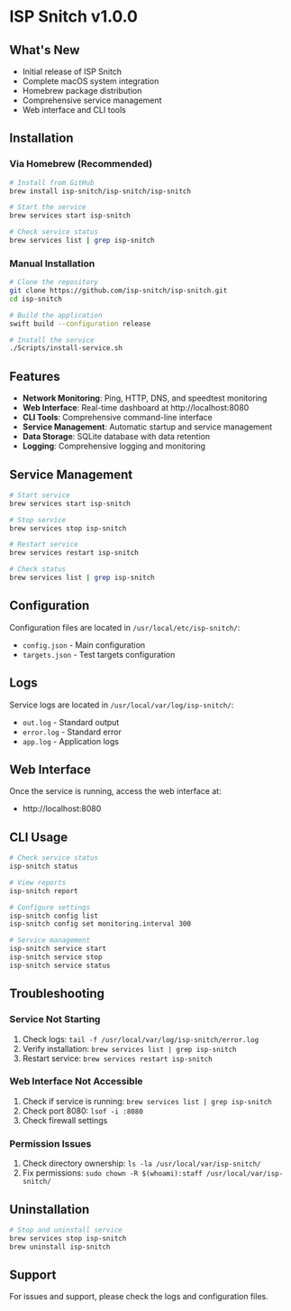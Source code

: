 # ISP Snitch v1.0.0

## What's New

- Initial release of ISP Snitch
- Complete macOS system integration
- Homebrew package distribution
- Comprehensive service management
- Web interface and CLI tools

## Installation

### Via Homebrew (Recommended)

```bash
# Install from GitHub
brew install isp-snitch/isp-snitch/isp-snitch

# Start the service
brew services start isp-snitch

# Check service status
brew services list | grep isp-snitch
```

### Manual Installation

```bash
# Clone the repository
git clone https://github.com/isp-snitch/isp-snitch.git
cd isp-snitch

# Build the application
swift build --configuration release

# Install the service
./Scripts/install-service.sh
```

## Features

- **Network Monitoring**: Ping, HTTP, DNS, and speedtest monitoring
- **Web Interface**: Real-time dashboard at http://localhost:8080
- **CLI Tools**: Comprehensive command-line interface
- **Service Management**: Automatic startup and service management
- **Data Storage**: SQLite database with data retention
- **Logging**: Comprehensive logging and monitoring

## Service Management

```bash
# Start service
brew services start isp-snitch

# Stop service
brew services stop isp-snitch

# Restart service
brew services restart isp-snitch

# Check status
brew services list | grep isp-snitch
```

## Configuration

Configuration files are located in `/usr/local/etc/isp-snitch/`:

- `config.json` - Main configuration
- `targets.json` - Test targets configuration

## Logs

Service logs are located in `/usr/local/var/log/isp-snitch/`:

- `out.log` - Standard output
- `error.log` - Standard error
- `app.log` - Application logs

## Web Interface

Once the service is running, access the web interface at:

- http://localhost:8080

## CLI Usage

```bash
# Check service status
isp-snitch status

# View reports
isp-snitch report

# Configure settings
isp-snitch config list
isp-snitch config set monitoring.interval 300

# Service management
isp-snitch service start
isp-snitch service stop
isp-snitch service status
```

## Troubleshooting

### Service Not Starting

1. Check logs: `tail -f /usr/local/var/log/isp-snitch/error.log`
2. Verify installation: `brew services list | grep isp-snitch`
3. Restart service: `brew services restart isp-snitch`

### Web Interface Not Accessible

1. Check if service is running: `brew services list | grep isp-snitch`
2. Check port 8080: `lsof -i :8080`
3. Check firewall settings

### Permission Issues

1. Check directory ownership: `ls -la /usr/local/var/isp-snitch/`
2. Fix permissions: `sudo chown -R $(whoami):staff /usr/local/var/isp-snitch/`

## Uninstallation

```bash
# Stop and uninstall service
brew services stop isp-snitch
brew uninstall isp-snitch
```

## Support

For issues and support, please check the logs and configuration files.
